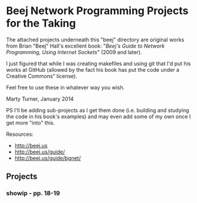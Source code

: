 # Beej Network Programming Projects for the Taking

The attached projects underneath this "beej" directory are original works from Brian "Beej" Hall's excellent book: "_Beej's Guide to Network Programming, Using Internet Sockets_" (2009 and later). 

I just figured that while I was creating makefiles and using git that I'd put his works at GitHub (allowed by the fact his book has put the code under a Creative Commons" license).

Feel free to use these in whatever way you wish.

Marty Turner, January 2014

PS I'll be adding sub-projects as I get them done (i.e. building and studying the code in his book's examples) and may even add some of my own once I get more "into" this.

Resources: 
* http://beej.us 
* http://beej.us/guide/
* http://beej.us/guide/bgnet/

## Projects

### showip - pp. 18-19
